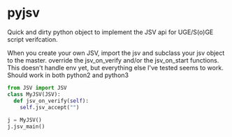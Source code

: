 pyjsv
=====
Quick and dirty python object to implement the JSV api for UGE/S(o)GE script verifcation.

When you create your own JSV, import the jsv and subclass your jsv object to the master. override the jsv_on_verify and/or the jsv_on_start functions. This doesn't handle env yet, but everything else I've tested seems to work. Should work in both python2 and python3

```python
from JSV import JSV
class MyJSV(JSV):
  def jsv_on_verify(self):
    self.jsv_accept("")
    
j = MyJSV()
j.jsv_main()
```
